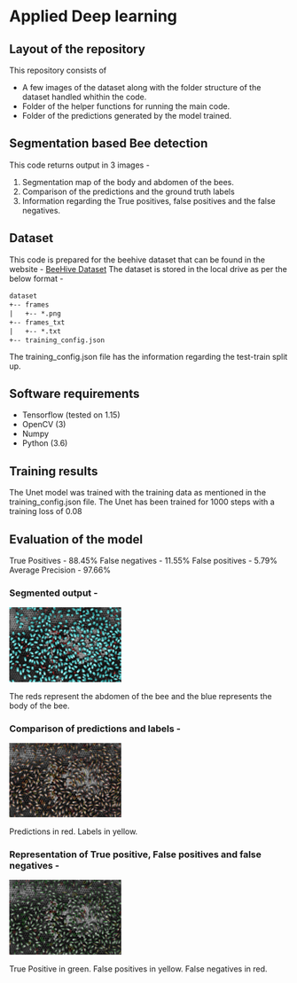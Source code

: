 # Applied Deep learning 

## Layout of the repository 
This repository consists of 
- A few images of the dataset along with the folder structure of the dataset handled whithin the code. 
- Folder of the helper functions for running the main code. 
- Folder of the predictions generated by the model trained. 

## Segmentation based Bee detection
This code returns output in 3 images - 
1. Segmentation map of the body and abdomen of the bees. 
2. Comparison of the predictions and the ground truth labels 
3. Information regarding the True positives, false positives and the false negatives. 

## Dataset
This code is prepared for the beehive dataset that can be found in the website - [BeeHive Dataset](https://groups.oist.jp/bptu/honeybee-tracking-dataset)
The dataset is stored in the local drive as per the below format - 
```
dataset
+-- frames  
|   +-- *.png  
+-- frames_txt  
|   +-- *.txt 
+-- training_config.json
```
The training_config.json file has the information regarding the test-train split up.
## Software requirements
- Tensorflow (tested on 1.15)
- OpenCV (3) 
- Numpy
- Python (3.6)

## Training results
The Unet model was trained with the training data as mentioned in the training_config.json file. The Unet has been trained for 1000 steps with a training loss of 0.08

## Evaluation of the model 

True Positives - 88.45% 
False negatives - 11.55% 
False positives - 5.79% 
Average Precision - 97.66% 

### Segmented output - 

<img src="https://github.com/kartikshekhar/Bee_Segmentation/blob/main/predict_result/frame_30fps_002115_seg_map.png" alt="drawing" width="40%"/>

The reds represent the abdomen of the bee and the blue represents the body of the bee.

### Comparison of predictions and labels - 

<img src="https://github.com/kartikshekhar/Bee_Segmentation/blob/main/predict_result/frame_30fps_002115_mixed.png" alt="drawing" width="40%"/>

Predictions in red. Labels in yellow. 

### Representation of True positive, False positives and false negatives - 

<img src="https://github.com/kartikshekhar/Bee_Segmentation/blob/main/predict_result/frame_30fps_002115_detail.png" alt="drawing" width="40%"/>

True Positive in green. False positives in yellow. False negatives in red. 
